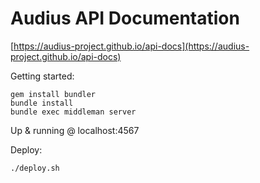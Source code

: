 # Audius API Documentation

[https://audius-project.github.io/api-docs](https://audius-project.github.io/api-docs)


Getting started:

```
gem install bundler
bundle install
bundle exec middleman server
```

Up & running @ localhost:4567

Deploy:

```
./deploy.sh
```
